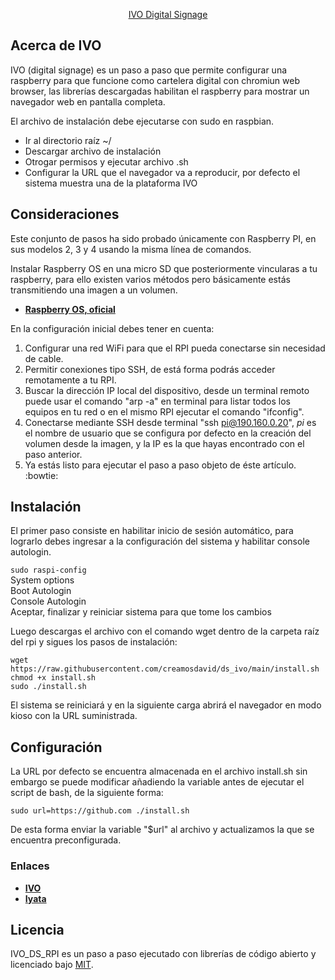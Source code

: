 <p align="center"><a href="https://ivo.com.co" target="_blank">IVO Digital Signage</a></p>

## Acerca de IVO

IVO (digital signage) es un paso a paso que permite configurar una raspberry para que funcione como cartelera digital con chromiun web browser, las librerías descargadas habilitan el raspberry para mostrar un navegador web en pantalla completa.

El archivo de instalación debe ejecutarse con sudo en raspbian.

- Ir al directorio raíz ~/
- Descargar archivo de instalación
- Otrogar permisos y ejecutar archivo .sh
- Configurar la URL que el navegador va a reproducir, por defecto el sistema muestra una de la plataforma IVO  

## Consideraciones

Este conjunto de pasos ha sido probado únicamente con Raspberry PI, en sus modelos 2, 3 y 4 usando la misma línea de comandos.  

Instalar Raspberry OS en una micro SD que posteriormente vincularas a tu raspberry, para ello existen varios métodos pero básicamente estás transmitiendo una imagen a un volumen.

- **[Raspberry OS, oficial](https://www.raspberrypi.com/software/)**  

En la configuración inicial debes tener en cuenta:  
1. Configurar una red WiFi para que el RPI pueda conectarse sin necesidad de cable.  
2. Permitir conexiones tipo SSH, de está forma podrás acceder remotamente a tu RPI.  
3. Buscar la dirección IP local del dispositivo, desde un terminal remoto puede usar el comando "arp -a" en terminal para listar todos los equipos en tu red o en el mismo RPI ejecutar el comando "ifconfig".  
4. Conectarse mediante SSH desde terminal "ssh pi@190.160.0.20", *pi* es el nombre de usuario que se configura por defecto en la creación del volumen desde la imagen, y la IP es la que hayas encontrado con el paso anterior.  
5. Ya estás listo para ejecutar el paso a paso objeto de éste artículo. :bowtie:  

## Instalación

El primer paso consiste en habilitar inicio de sesión automático, para lograrlo debes ingresar a la configuración del sistema y habilitar console autologin.  

`sudo raspi-config`  
System options  
Boot Autologin  
Console Autologin  
Aceptar, finalizar y reiniciar sistema para que tome los cambios  

Luego descargas el archivo con el comando wget dentro de la carpeta raíz del rpi y sigues los pasos de instalación:

`wget https://raw.githubusercontent.com/creamosdavid/ds_ivo/main/install.sh`  
`chmod +x install.sh`  
`sudo ./install.sh`  

El sistema se reiniciará y en la siguiente carga abrirá el navegador en modo kioso con la URL suministrada.

## Configuración

La URL por defecto se encuentra almacenada en el archivo install.sh sin embargo se puede modificar añadiendo la variable antes de ejecutar el script de bash, de la siguiente forma:  

`sudo url=https://github.com ./install.sh`  

De esta forma enviar la variable "$url" al archivo y actualizamos la que se encuentra preconfigurada.

### Enlaces

- **[IVO](https://www.ivo.com.co/)**
- **[Iyata](https://www.iyata.net/)**

## Licencia

IVO_DS_RPI es un paso a paso ejecutado con librerías de código abierto y licenciado bajo [MIT](https://opensource.org/licenses/MIT).
